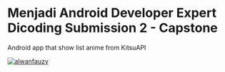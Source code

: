 # Menjadi Android Developer Expert Dicoding Submission 2 - Capstone
Android app that show list anime from KitsuAPI

[![alwanfauzy](https://circleci.com/gh/alwanfauzy/made-s2.svg?style=svg)](https://circleci.com/gh/alwanfauzy/made-s2)

